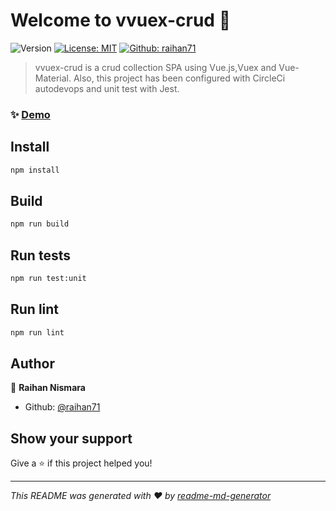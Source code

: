 # Welcome to vvuex-crud 👋
![Version](https://img.shields.io/badge/version-0.1.0-blue.svg?cacheSeconds=2592000)
[![License: MIT](https://img.shields.io/badge/License-MIT-yellow.svg)](#)
[![Github: raihan71](https://img.shields.io/github/followers/raihan71?label=Follow&logo=Github&style=social)](#)

> vvuex-crud is a crud collection SPA using Vue.js,Vuex and Vue-Material. Also, this project has been configured with CircleCi autodevops and unit test with Jest.

### ✨ [Demo](https://cb-vue.firebaseapp.com/)

## Install

```sh
npm install
```

## Build

```sh
npm run build
```

## Run tests

```sh
npm run test:unit
```

## Run lint

```sh
npm run lint
```

## Author

👤 **Raihan Nismara**

* Github: [@raihan71](https://github.com/raihan71)

## Show your support

Give a ⭐️ if this project helped you!


***
_This README was generated with ❤️ by [readme-md-generator](https://github.com/kefranabg/readme-md-generator)_